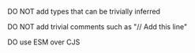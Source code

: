 DO NOT add types that can be trivially inferred

DO NOT add trivial comments such as "// Add this line"

DO use ESM over CJS
